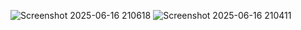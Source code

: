 ![Screenshot 2025-06-16 210618](https://github.com/user-attachments/assets/98004a94-eede-4e01-8969-b499e6f88050)
![Screenshot 2025-06-16 210411](https://github.com/user-attachments/assets/57d4c854-e172-4068-801b-8821656f969a)

